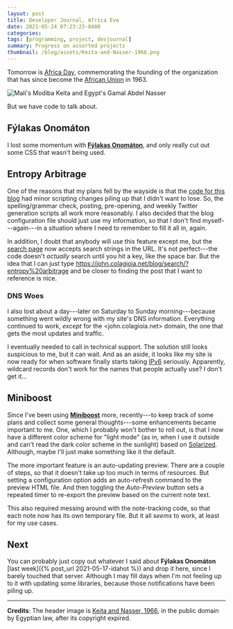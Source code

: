 ```yaml
---
layout: post
title: Developer Journal, Africa Eve
date: 2021-05-24 07:23:23-0400
categories:
tags: [programming, project, devjournal]
summary: Progress on assorted projects
thumbnail: /blog/assets/Keita-and-Nasser-1966.png
---
```


Tomorrow is [Africa Day](https://en.wikipedia.org/wiki/Africa_Day), commemorating the founding of the organization that has since become the [African Union](https://en.wikipedia.org/wiki/African_Union) in 1963.

![Mali's Modiba Keita and Egypt's Gamal Abdel Nasser](/blog/assets/Keita-and-Nasser-1966.png "Mali's Modiba Keita and Egypt's Gamal Abdel Nasser")

But we have code to talk about.

## Fýlakas Onomáton

I lost some momentum with [**Fýlakas Onomáton**](https://github.com/jcolag/fylakas-onomaton), and only really cut out some CSS that wasn't being used.

## Entropy Arbitrage

One of the reasons that my plans fell by the wayside is that the [code for this blog](https://github.com/jcolag/entropy-arbitrage-code/) had minor scripting changes piling up that I didn't want to lose.  So, the spelling/grammar check, posting, pre-opening, and weekly Twitter generation scripts all work more reasonably.  I also decided that the blog configuration file should just use my information, so that I don't find myself---again---in a situation where I need to remember to fill it all in, again.

In addition, I doubt that anybody will use this feature except me, but the [search page](/blog/search) now accepts search strings in the URL.  It's not perfect---the code doesn't *actually* search until you hit a key, like the space bar.  But the idea that I can just type <https://john.colagioia.net/blog/search/?entropy%20arbitrage> and be closer to finding the post that I want to reference is nice.

### DNS Woes

I also lost about a day---later on Saturday to Sunday morning---because something went wildly wrong with my site's DNS information.  Everything continued to work, *except* for the <john.colagioia.net> domain, the one that gets the most updates and traffic.

I eventually needed to call in technical support.  The solution still looks suspicious to me, but it can wait.  And as an aside, it looks like my site is now ready for when software finally starts taking [IPv6](https://en.wikipedia.org/wiki/IPv6) seriously.  Apparently, wildcard records don't work for the names that people actually use?  I don't get it...

## Miniboost

Since I've been using [**Miniboost**](https://github.com/jcolag/Miniboost) more, recently---to keep track of some plans and collect some general thoughts---some enhancements became important to me.  One, which I probably won't bother to roll out, is that I now have a different color scheme for "light mode" (as in, when I use it outside and can't read the dark color scheme in the sunlight) based on [Solarized](https://ethanschoonover.com/solarized/).  Although, maybe I'll just make something like it the default.

The more important feature is an auto-updating preview.  There are a couple of steps, so that it doesn't take up too much in terms of resources.  But setting a configuration option adds an auto-refresh command to the preview HTML file.  And then toggling the *Auto-Preview* button sets a repeated timer to re-export the preview based on the current note text.

This also required messing around with the note-tracking code, so that each note now has its own temporary file.  But it all *seems* to work, at least for my use cases.

## Next

You can probably just copy out whatever I said about **Fýlakas Onomáton** [last week]({% post_url 2021-05-17-idahot %}) and drop it here, since I barely touched that server.  Although I may fill days when I'm not feeling up to it with updating some libraries, because those notifications have been piling up.

* * *

**Credits**:  The header image is [Keita and Nasser, 1966](https://commons.wikimedia.org/wiki/File:Keita_and_Nasser,_1966.jpg), in the public domain by Egyptian law, after its copyright expired.
